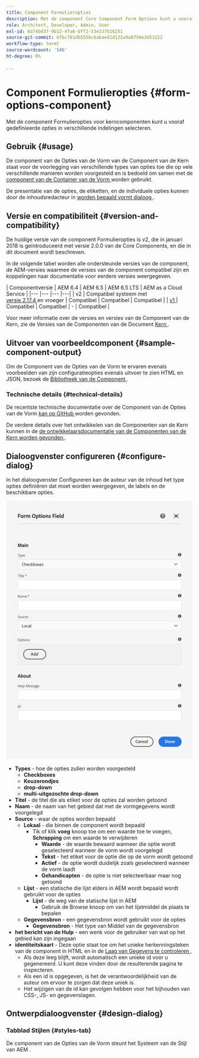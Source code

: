 ```yaml
---
title: Component Formulieropties
description: Met de component Core Component Form Options kunt u vooraf gedefinieerde opties in verschillende indelingen selecteren.
role: Architect, Developer, Admin, User
exl-id: 8a74bd37-9b12-4fa6-bff2-53e337b16251
source-git-commit: 6fbc781db555bc6abaed1d122a9a8756e3d53222
workflow-type: tm+mt
source-wordcount: '546'
ht-degree: 0%

---
```


# Component Formulieropties {#form-options-component}

Met de component Formulieropties voor kerncomponenten kunt u vooraf gedefinieerde opties in verschillende indelingen selecteren.

## Gebruik {#usage}

De component van de Opties van de Vorm van de Component van de Kern staat voor de voorlegging van verschillende types van opties toe die op vele verschillende manieren worden voorgesteld en is bedoeld om samen met de [ component van de Container van de Vorm ](form-container.md) worden gebruikt.

De presentatie van de opties, de etiketten, en de individuele opties kunnen door de inhoudsredacteur in [ worden bepaald vormt dialoog ](#configure-dialog).

## Versie en compatibiliteit {#version-and-compatibility}

De huidige versie van de component Formulieropties is v2, die in januari 2018 is geïntroduceerd met versie 2.0.0 van de Core Components, en die in dit document wordt beschreven.

In de volgende tabel worden alle ondersteunde versies van de component, de AEM-versies waarmee de versies van de component compatibel zijn en koppelingen naar documentatie voor eerdere versies weergegeven.

| Componentversie | AEM 6.4 | AEM 6.5 | AEM 6.5 LTS | AEM as a Cloud Service |
|--- |--- |--- |---|
| v2 | Compatibel systeem met <br>[ versie 2.17.4 ](/help/versions.md) en vroeger | Compatibel | Compatibel | Compatibel |
| [ v1 ](/help/components/v1/form-options-v1.md) | Compatibel | Compatibel | - | Compatibel |

Voor meer informatie over de versies en versies van de Component van de Kern, zie de Versies van de Componenten van de Document [ Kern ](/help/versions.md).

## Uitvoer van voorbeeldcomponent {#sample-component-output}

Om de Component van de Opties van de Vorm te ervaren evenals voorbeelden van zijn configuratieopties evenals uitvoer te zien HTML en JSON, bezoek de [ Bibliotheek van de Component ](https://adobe.com/go/aem_cmp_library_form_options).

### Technische details {#technical-details}

De recentste technische documentatie over de Component van de Opties van de Vorm [ kan op GitHub ](https://adobe.com/go/aem_cmp_tech_form_options_v2) worden gevonden.

De verdere details over het ontwikkelen van de Componenten van de Kern kunnen in de [ de ontwikkelaarsdocumentatie van de Componenten van de Kern worden gevonden ](/help/developing/overview.md).

## Dialoogvenster configureren {#configure-dialog}

In het dialoogvenster Configureren kan de auteur van de inhoud het type opties definiëren dat moet worden weergegeven, de labels en de beschikbare opties.

![ de bewerkingsdialoog van de Component van de Opties van de Vorm ](/help/assets/form-options-edit.png)

* **Types** - hoe de opties zullen worden voorgesteld
   * **Checkboxes**
   * **Keuzerondjes**
   * **drop-down**
   * **multi-uitgezochte drop-down**
* **Titel** - de titel die als etiket voor de opties zal worden getoond
* **Naam** - de naam van het gebied dat met de vormgegevens wordt voorgelegd
* **Source** - waar de opties worden bepaald
   * **Lokaal** - die binnen de component wordt bepaald
      * Tik of klik **voeg** knoop toe om een waarde toe te voegen, **Schrapping** om een waarde te verwijderen
         * **Waarde** - de waarde bewaard wanneer die optie wordt geselecteerd wanneer de vorm wordt voorgelegd
         * **Tekst** - het etiket voor de optie die op de vorm wordt getoond
         * **Actief** - de optie wordt duidelijk zoals geselecteerd wanneer de vorm laadt
         * **Gehandicapten** - de optie is niet selecteerbaar maar nog getoond
   * **Lijst** - een statische die lijst elders in AEM wordt bepaald wordt gebruikt voor de opties
      * **Lijst** - de weg van de statische lijst in AEM
         * Gebruik de Browse knoop om van het lijstmiddel de plaats te bepalen
   * **Gegevensbron** - een gegevensbron wordt gebruikt voor de opties
      * **Gegevensbron** - Het type van Middel van de gegevensbron
* **het bericht van de Hulp** - een wenk voor de gebruiker van wat op het gebied kan zijn ingegaan
* **identiteitskaart** - Deze optie staat toe om het unieke herkenningsteken van de component in HTML en in de [ Laag van Gegevens te controleren ](/help/developing/data-layer/overview.md).
   * Als deze leeg blijft, wordt automatisch een unieke id voor u gegenereerd. U kunt deze vinden door de resulterende pagina te inspecteren.
   * Als een id is opgegeven, is het de verantwoordelijkheid van de auteur om ervoor te zorgen dat deze uniek is.
   * Het wijzigen van de id kan gevolgen hebben voor het bijhouden van CSS-, JS- en gegevenslagen.

## Ontwerpdialoogvenster {#design-dialog}

### Tabblad Stijlen {#styles-tab}

De component van de Opties van de Vorm steunt het Systeem van de Stijl van AEM [ ](/help/get-started/authoring.md#component-styling).
